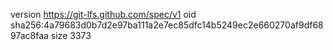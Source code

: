 version https://git-lfs.github.com/spec/v1
oid sha256:4a79683d0b7d2e97ba111a2e7ec85dfc14b5249ec2e660270af9df6897ac8faa
size 3373
